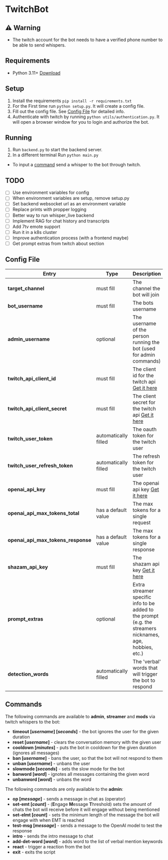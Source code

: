 # TwitchBot

## :warning: Warning
- The twitch account for the bot needs to have a verified phone number to be able to send whispers.

## Requirements
- Python 3.11+ [Download](https://www.python.org/downloads/)

## Setup
1. Install the requirements `pip install -r requirements.txt`
2. For the First time run `python setup.py`. It will create a config file.
3. Fill out the config file. See [Config File](#config-file) for detailed info.
4. Authenticate with twitch by running `python utils/authentication.py`. It will open a browser window for you to login and authorize the bot.

## Running
1. Run `backend.py` to start the backend server.
2. In a different terminal Run `python main.py`
- To input a [command](#commands) send a whisper to the bot through twitch.

## TODO
- [ ] Use environment variables for config
- [ ] When environment variables are setup, remove setup.py
- [ ] Set backend websocket url as an environment variable
- [ ] Replace prints with propper logging
- [ ] Better way to run whisper_live backend
- [ ] Implement RAG for chat history and transcripts
- [ ] Add 7tv emote support
- [ ] Run it in a k8s cluster
- [ ] Improve authentication process (with a frontend maybe)
- [ ] Get prompt extras from twitch about section

## Config File
| Entry | Type | Description |
| --- | --- | --- |
| **target_channel** | must fill | The channel the bot will join |
| **bot_username** | must fill | The bots username |
| **admin_username** | optional | The username of the person running the bot (used for admin commands) |
| **twitch_api_client_id** | must fill | The client id for the twitch api [Get it here](https://dev.twitch.tv/console/apps) |
| **twitch_api_client_secret** | must fill | The client secret for the twitch api [Get it here](https://dev.twitch.tv/console/apps) |
| **twitch_user_token** | automatically filled | The oauth token for the twitch user |
| **twitch_user_refresh_token** | automatically filled | The refresh token for the twitch user |
| **openai_api_key** | must fill | The openai api key [Get it here](https://platform.openai.com/account/api-keys) |
| **openai_api_max_tokens_total** | has a default value | The max tokens for a single request |
| **openai_api_max_tokens_response** | has a default value | The max tokens for a single response |
| **shazam_api_key** | must fill | The shazam api key [Get it here](https://rapidapi.com/apidojo/api/shazam) |
| **prompt_extras** | optional | Extra streamer specific info to be added to the prompt (e.g. the streamers nicknames, age, hobbies, etc.) |
| **detection_words** | automatically filled | The 'verbal' words that will trigger the bot to respond |

## Commands 
The following commands are available to **admin**, **streamer** and **mods** via twitch whispers to the bot:
+ **timeout [*username*] [*seconds*]** - the bot ignores the user for the given duration
+ **reset [*username*]** - clears the conversation memory with the given user
+ **cooldown [*minutes*]** - puts the bot in cooldown for the given duration (ignores all messages)
+ **ban [*username*]** - bans the user, so that the bot will not respond to them
+ **unban [*username*]** - unbans the user
+ **slowmode [*seconds*]** - sets the slow mode for the bot
+ **banword [*word*]** - ignotes all messages containing the given word
+ **unbanword [*word*]** - unbans the word

The following commands are only available to the **admin**:
+ **op [*message*]** - sends a message in chat as (operator)
+ **set-emt [*count*]** - (**E**ngage **M**essage **T**hreshold) sets the amount of chats the bot will receive before it will engage without being mentioned
+ **set-elmt [*count*]** - sets the minimum length of the message the bot will engage with when EMT is reached
+ **test-msg [*message*]** - sends a message to the OpenAI model to test the response
+ **intro** - sends the intro message to chat
+ **add-det-word [*word*]** - adds word to the list of verbal mention keywords
+ **react** - trigger a reaction from the bot
+ **exit** - exits the script
